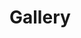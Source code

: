 # Gallery

<object data="http://yoursite.com/the.pdf" type="application/pdf" width="700px" height="700px">
    <embed src="./figs/greedy_tree_v2_6.pdf"> </embed>
</object>
